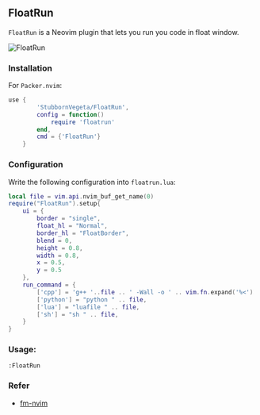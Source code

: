 ## FloatRun
`FloatRun` is a Neovim plugin that lets you run you code in float window.

![FloatRun](https://gitee.com/svegeta/screenshot/raw/master/FloatRun.png)

### Installation
For `Packer.nvim`:
```lua
use {
        'StubbornVegeta/FloatRun',
        config = function()
            require 'floatrun'
        end,
        cmd = {'FloatRun'}
    }
```

### Configuration

Write the following configuration into `floatrun.lua`:
```lua
local file = vim.api.nvim_buf_get_name(0)
require("FloatRun").setup{
    ui = {
        border = "single",
        float_hl = "Normal",
        border_hl = "FloatBorder",
        blend = 0,
        height = 0.8,
        width = 0.8,
        x = 0.5,
        y = 0.5
    },
    run_command = {
        ['cpp'] = 'g++ '..file .. ' -Wall -o ' .. vim.fn.expand('%<') .. ' && ./' .. vim.fn.expand('%<'),
        ['python'] = "python " .. file,
        ['lua'] = "luafile " .. file,
        ['sh'] = "sh " .. file,
    }
}

```

### Usage:

```
:FloatRun
```

### Refer
- [fm-nvim](https://github.com/is0n/fm-nvim/)
